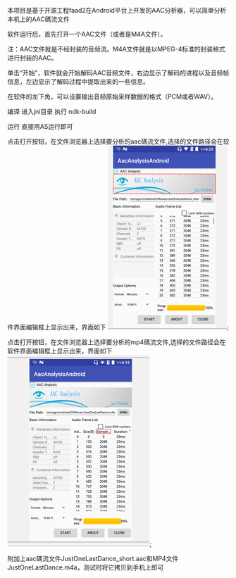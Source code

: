 本项目是基于开源工程faad2在Android平台上开发的AAC分析器，可以简单分析本机上的AAC碼流文件

软件运行后，首先打开一个AAC文件（或者是M4A文件）。

注：AAC文件就是不经封装的音频流。M4A文件就是以MPEG-4标准的封装格式进行封装的AAC。

单击“开始”，软件就会开始解码AAC音频文件，右边显示了解码的进程以及音频帧信息，左边显示了解码过程中提取出来的一些信息。

在软件的左下角，可以设置输出音频原始采样数据的格式（PCM或者WAV）。

编译 
进入jni目录 
执行 ndk-build

运行 
直接用AS运行即可

点击打开按钮，在文件浏览器上选择要分析的aac碼流文件,选择的文件路径会在软件界面编辑框上显示出来，界面如下
![dsaf](Selection_017.png);

点击打开按钮，在文件浏览器上选择要分析的mp4碼流文件,选择的文件路径会在软件界面编辑框上显示出来，界面如下
![dsaf](Selection_016.png);

附加上aac碼流文件JustOneLastDance_short.aac和MP4文件JustOneLastDance.m4a，测试时将它拷贝到手机上即可


